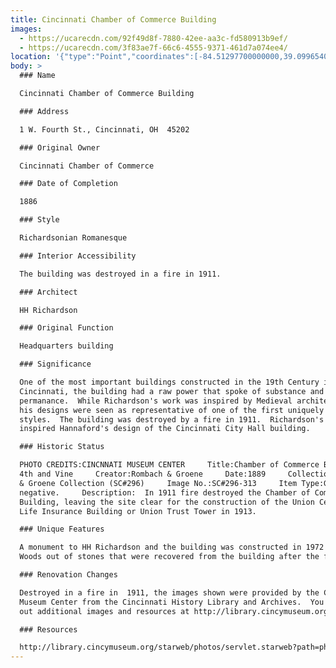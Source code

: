 ```yaml
---
title: Cincinnati Chamber of Commerce Building
images:
  - https://ucarecdn.com/92f49d8f-7880-42ee-aa3c-fd580913b9ef/
  - https://ucarecdn.com/3f83ae7f-66c6-4555-9371-461d7a074ee4/
location: '{"type":"Point","coordinates":[-84.51297700000000,39.09965400000000]}'
body: >
  ### Name

  Cincinnati Chamber of Commerce Building

  ### Address

  1 W. Fourth St., Cincinnati, OH  45202

  ### Original Owner

  Cincinnati Chamber of Commerce

  ### Date of Completion

  1886

  ### Style

  Richardsonian Romanesque

  ### Interior Accessibility

  The building was destroyed in a fire in 1911.

  ### Architect

  HH Richardson

  ### Original Function

  Headquarters building

  ### Significance

  One of the most important buildings constructed in the 19th Century in
  Cincinnati, the building had a raw power that spoke of substance and
  permanance.  While Richardson's work was inspired by Medieval architecture,
  his designs were seen as representative of one of the first uniquely American
  styles.  The building was destroyed by a fire in 1911.  Richardson's designs
  inspired Hannaford's design of the Cincinnati City Hall building. 

  ### Historic Status

  PHOTO CREDITS:CINCNNATI MUSEUM CENTER     Title:Chamber of Commerce Building,
  4th and Vine     Creator:Rombach & Groene     Date:1889     Collection:Rombach
  & Groene Collection (SC#296)     Image No.:SC#296-313     Item Type:Glass
  negative.     Description:  In 1911 fire destroyed the Chamber of Commerce
  Building, leaving the site clear for the construction of the Union Central
  Life Insurance Building or Union Trust Tower in 1913.

  ### Unique Features

  A monument to HH Richardson and the building was constructed in 1972 in Burnet
  Woods out of stones that were recovered from the building after the fire.

  ### Renovation Changes

  Destroyed in a fire in  1911, the images shown were provided by the Cincinnati
  Museum Center from the Cincinnati History Library and Archives.  You can check
  out additional images and resources at http://library.cincymuseum.org.

  ### Resources

  http://library.cincymuseum.org/starweb/photos/servlet.starweb?path=photos/photo-session.web
---
```

